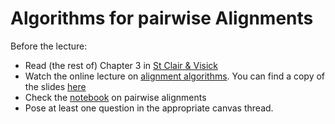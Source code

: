 # Algorithms for pairwise Alignments

Before the lecture:

* Read (the rest of) Chapter 3 in [St Clair & Visick](https://www.jblearning.com/catalog/productdetails/9781284033700/)
* Watch the online lecture on [alignment algorithms](https://youtu.be/ACgY8zI0utk). You can find a copy of the slides [here](slides/Algorithms_for_sequence_alignments.pdf)
* Check the [notebook](https://mybinder.org/v2/gh/statisticalbiotechnology/bb2441/master?filepath=pairwise%2Fpairwise.ipynb
) on pairwise alignments
* Pose at least one question in the appropriate canvas thread.
